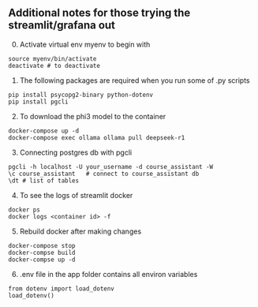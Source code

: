 ## Additional notes for those trying the streamlit/grafana out

0) Activate  virtual env myenv to begin with

```
source myenv/bin/activate
deactivate # to deactivate
```

1) The following packages are required when you run some of .py scripts

```
pip install psycopg2-binary python-dotenv
pip install pgcli
```


2) To download the phi3 model to the container

```
docker-compose up -d
docker-compose exec ollama ollama pull deepseek-r1
```

3) Connecting postgres db with pgcli

```
pgcli -h localhost -U your_username -d course_assistant -W
\c course_assistant   # connect to course_assistant db
\dt # list of tables
```

4) To see the logs of streamlit docker

```
docker ps
docker logs <container id> -f
```

5) Rebuild docker after making changes 

```
docker-compose stop
docker-compse build
docker-compse up -d
```

6) .env file in the app folder contains all environ variables 

```
from dotenv import load_dotenv
load_dotenv()
```

